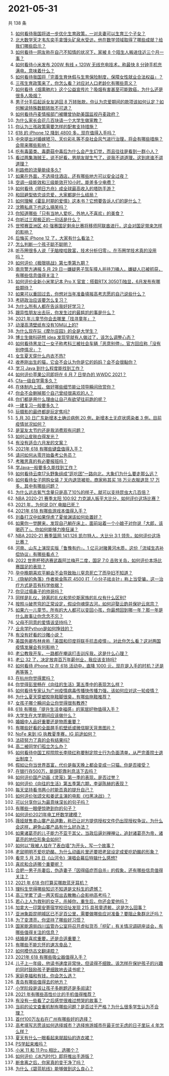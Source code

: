 # 2021-05-31

共 138 条

<!-- BEGIN -->
<!-- 最后更新时间 Mon May 31 2021 17:46:26 GMT+0800 (China Standard Time) -->

1. [如何看待我国将进一步优化生育政策，一对夫妻可以生育三个子女？](https://www.zhihu.com/question/462390587)
2. [北大数学天才韦东奕手拿馒头矿泉水受访，他在数学领域取得了哪些成就？给我们哪些启示？](https://www.zhihu.com/question/462169322)
3. [如何看待一网友称在自己不知情的状况下，家被 8
   个陌生人搬进住近三个月一事？](https://www.zhihu.com/question/461252891)
4. [如何看待小米发布 200W 有线 + 120W 无线充电技术，称最快 8
   分钟手机充满电，意味着什么？](https://www.zhihu.com/question/462341175)
5. [如何看待我国将「完善生育休假与生育保险制度，保障女性就业合法权益」？](https://www.zhihu.com/question/462395582)
6. [三孩生育政策来了，你怎么看？对应对人口老龄化有哪些意义？](https://www.zhihu.com/question/462391662)
7. [如何看待《烟熏肺片》这个公益宣传片？吸烟有害甚至可能致癌，为什么还是很多人吸烟？](https://www.zhihu.com/question/462173251)
8. [男子分手后起诉女友追回 8
   万转账款，你认为恋爱期间的款项该如何认定？如何解读特殊数额转账不可退？](https://www.zhihu.com/question/462336179)
9. [如何看待丹麦情报部门被曝曾协助美国监视丹麦政府？](https://www.zhihu.com/question/462342888)
10. [为什么家长会花几百块请一个大学生做家教？](https://www.zhihu.com/question/290772385)
11. [你认为三孩政策需要怎样的配套支持措施？](https://www.zhihu.com/question/462397663)
12. [618 的 iPhone 12 降到 4800
    多，现在值得入手吗？](https://www.zhihu.com/question/462118314)
13. [中央提出对婚嫁陋习、天价彩礼等不良社会风气进行治理，将会有哪些措施？会带来哪些影响？](https://www.zhihu.com/question/462399146)
14. [吃有毒菌类、毒蘑菇中毒后为什么会产生幻觉，而且往往是看到一群小人？](https://www.zhihu.com/question/31962078)
15. [看过两集海贼王，说不好看，男朋友就生气了，说我不讲道理，这到底谁不讲道理？](https://www.zhihu.com/question/461150774)
16. [利路修的流量能续多久?](https://www.zhihu.com/question/461929162)
17. [如果在外面，不选择住酒店，还有哪些地方可以安全过夜？](https://www.zhihu.com/question/460644032)
18. [空调一级能效和三级能效开10小时，能差多少电费？](https://www.zhihu.com/question/329341284)
19. [如何看待《明日方舟》成全球最高收入的塔防手游？](https://www.zhihu.com/question/461924842)
20. [和回避型依恋谈恋爱，大家都是什么结局？](https://www.zhihu.com/question/363459915)
21. [如何理解《霍乱时期的爱情》这本书？它想要告诉人们的是什么？](https://www.zhihu.com/question/274223889)
22. [沈腾私底下也这么搞笑吗？](https://www.zhihu.com/question/449715891)
23. [你知道哪些「只有当地人爱吃，外地人不喜欢」的美食？](https://www.zhihu.com/question/461730414)
24. [你听过三观极正的一句话是什么？](https://www.zhihu.com/question/316797926)
25. [世预赛亚洲区 40
    强赛国足剩余比赛将移师阿联酋进行，这会对国足带来怎样的影响？](https://www.zhihu.com/question/462369327)
26. [后悔买 iPhone 12 了，大家有什么看法？](https://www.zhihu.com/question/445160711)
27. [怎么判断一个孩子聪不聪明？](https://www.zhihu.com/question/460441961)
28. [听币圈很多人说「无脑梭哈致富，技术分析归零」，在币圈学技术真的没用吗？](https://www.zhihu.com/question/430408791)
29. [如何评价《极限挑战》第七季第九期？](https://www.zhihu.com/question/462265504)
30. [南京警方通报 5 月 29
    日一嫌疑男子驾车撞人并持刀捅人，嫌疑人已被抓获，有哪些信息值得关注？](https://www.zhihu.com/question/462129219)
31. [如何评价全新小米笔记本 Pro X 官宣：搭载RTX
    3050Ti独显，6月发布有哪些期待？](https://www.zhihu.com/question/459262263)
32. [如果可以重回过去，你想对当年准备填报高考志愿的自己说些什么？](https://www.zhihu.com/question/462095582)
33. [考研政治应该要怎么复习？](https://www.zhihu.com/question/287567496)
34. [为什么所有人都在告诉我好好学习？](https://www.zhihu.com/question/459911403)
35. [跟异性朋友出去玩，你发生过的最尴尬的事是什么？](https://www.zhihu.com/question/281832872)
36. [2021 年儿童节你会去哪里「找寻童年」？](https://www.zhihu.com/question/458857970)
37. [动漫高清壁纸有没有10M以上的?](https://www.zhihu.com/question/455500433)
38. [为什么现在玩《摩尔庄园》的全是大学生？](https://www.zhihu.com/question/54190459)
39. [博士生做科研想 idea 发现早就有人做过了，该怎么调整心态？](https://www.zhihu.com/question/461732555)
40. [如何看待黑龙江一女子称考科三被社会车辆「恶意别停」，官方回应称「没有别停情况」？](https://www.zhihu.com/question/461986606)
41. [女生夏天穿什么内衣不热?](https://www.zhihu.com/question/393443526)
42. [收养刚出生的猫，它会不会认为你是它的妈妈？会不会很黏你？](https://www.zhihu.com/question/305940883)
43. [学习 Java 到什么程度能找到工作？](https://www.zhihu.com/question/453327142)
44. [如何评价苹果公司即将在 6 月 7 日举办的 WWDC
    2021？](https://www.zhihu.com/question/452096384)
45. [Cfa一级自学需多久？](https://www.zhihu.com/question/46129772)
46. [在体制内上班，做好哪些细节能让领导瞬间欣赏你？](https://www.zhihu.com/question/456666617)
47. [你会不会删掉那个自己曾经很喜欢的人？](https://www.zhihu.com/question/460279038)
48. [你们都是用什么理由让自己有欲望往前跑的呢？](https://www.zhihu.com/question/461834180)
49. [一建复习一般要多久？](https://www.zhihu.com/question/381519363)
50. [玩摄影的最终都是玩定焦吗?](https://www.zhihu.com/question/323354326)
51. [5 月 30 日广东新增本土确诊病例 20 例，新增本土无症状感染者 3
    例，目前疫情状况如何？](https://www.zhihu.com/question/462329261)
52. [是室友太节约还是我消费观有问题？](https://www.zhihu.com/question/36835006)
53. [如何让皮肤白得发光？](https://www.zhihu.com/question/40519288)
54. [有没有适合六月发的文案？](https://www.zhihu.com/question/461809031)
55. [2021年 618 有哪些键盘值得入手？](https://www.zhihu.com/question/457255491)
56. [请问如何从零开始备考公务员？](https://www.zhihu.com/question/310251612)
57. [考雅思真的有必要报班吗？](https://www.zhihu.com/question/293611672)
58. [学Java一般要多久能找到工作？](https://www.zhihu.com/question/456145745)
59. [如何看待云南17头野象组成“逛吃团”一路向北，大象们为什么要走那么远？](https://www.zhihu.com/question/461852940)
60. [如何看待女子网购女装 7 天内退货被拒，商家称其买 18 万元衣服退货 17
    万多，其中有哪些问题？](https://www.zhihu.com/question/462187108)
61. [为什么远古氧气含量只是高了10%的样子，就可以支持昆虫大几百倍？](https://www.zhihu.com/question/457554177)
62. [NBA 2020-21 赛季太阳 100:92
    力克湖人扳平大比分，如何评价这场比赛？](https://www.zhihu.com/question/462317455)
63. [2021 年，为何说 DIY 电脑已死？](https://www.zhihu.com/question/458733560)
64. [2021年 618 有哪些游戏本值得入手？](https://www.zhihu.com/question/457255423)
65. [刘备打汉中如果俘虏了夏侯渊该如何处置好？](https://www.zhihu.com/question/338347604)
66. [如果你一觉醒来，发现自己躺在床上，面前站着一个小娘子对你说「大郎，该喝药了」。你如何能够力挽狂澜？](https://www.zhihu.com/question/435462083)
67. [NBA 2020-21 赛季篮网 141:126 凯尔特人，大比分 3:1
    领先，如何评价这场比赛？](https://www.zhihu.com/question/462321614)
68. [河南、山东上演现实版「鲁豫有约」，1
    亿元对赌黄河水质，这份「流域生态补偿协议」有哪些看点？](https://www.zhihu.com/question/461376984)
69. [2022 世界杯预选赛武磊阿兰梅开二度，国足 7:0
    击败关岛，如何评价本场比赛国足的表现？](https://www.zhihu.com/question/462270082)
70. [孕中晚期喜欢平躺会不会导致胎儿窒息死亡了而孕妇不知道？](https://www.zhihu.com/question/412446157)
71. [《隐秘的角落》作者紫金陈花 4500
    打「小分子祛炎针」称上当受骗，这一治疗方式是否有科学依据？](https://www.zhihu.com/question/462183600)
72. [你见过塌鼻子的帅哥吗？](https://www.zhihu.com/question/272575994)
73. [同样是礼仪，钟离的礼仪和劳伦斯家族的礼仪有什么区别?](https://www.zhihu.com/question/462076147)
74. [按照斗破苍穹的正常设定，假设你魂穿古河，如何迎娶云韵并保护云岚宗？](https://www.zhihu.com/question/433945197)
75. [如果六一儿童节，所有的大人都可以变回小孩，你最想回到哪一年？那一年是什么故事让你念念不忘？](https://www.zhihu.com/question/459970640)
76. [父母不同意的爱情该坚持吗？](https://www.zhihu.com/question/460565339)
77. [业余学Python是如何挣钱的？](https://www.zhihu.com/question/455548118)
78. [有没有好看的沙雕小说？](https://www.zhihu.com/question/447469750)
79. [美国务卿布林肯称「美国和印度将联手抗击疫情」，对此你怎么看？这对两国疫情发展会有何影响？](https://www.zhihu.com/question/462187161)
80. [老公教我开车，一路都在嘲讽打击训斥我，这是什么心理？](https://www.zhihu.com/question/457328565)
81. [老公 32 了，决定放弃百万年薪创业，我应该支持吗?](https://www.zhihu.com/question/447327404)
82. [如何看待 iPhone 12 在 618 活动中，直降 1000
    元，现在是入手的时机？还是再等等？](https://www.zhihu.com/question/461312225)
83. [在杭州你觉得累吗？](https://www.zhihu.com/question/334468884)
84. [你觉得彭昱畅在《向往的生活》第五季中的表现怎么样？](https://www.zhihu.com/question/456372682)
85. [如何看待专家认为广州疫情病毒传播快传播力强，该如何应对这一轮疫情？](https://www.zhihu.com/question/462060673)
86. [为什么夏天穿塑胶拖鞋脚很臭，有哪些拖鞋推荐？](https://www.zhihu.com/question/30068966)
87. [女孩子哪个瞬间会让你觉得很有教养?](https://www.zhihu.com/question/364828906)
88. [618 有哪些「提升生活幸福感」的家居好物值得入手？](https://www.zhihu.com/question/459065790)
89. [大学生在大学期间应该做什么？](https://www.zhihu.com/question/336432615)
90. [婚姻中人品好重要还是物质重要？](https://www.zhihu.com/question/461252416)
91. [有哪些好看的全面屏手机壁纸或微信聊天背景图片？](https://www.zhihu.com/question/452591718)
92. [NoFe 来到 IG 执教夏季赛，IG 前途如何？](https://www.zhihu.com/question/461727805)
93. [法硕努力了真的会有结果吗?](https://www.zhihu.com/question/446536547)
94. [高二被同学们孤立怎么办？](https://www.zhihu.com/question/455842634)
95. [如何看待中国工程院院长李晓红称要制定院士行为负面清单，从严完善院士退出制度？](https://www.zhihu.com/question/462035659)
96. [假如让你当世界首富，代价是每天晚上都会变成一只猫。你是否接受？](https://www.zhihu.com/question/461811694)
97. [在银行存500万，能辞职靠利息活下去吗？](https://www.zhihu.com/question/347518117)
98. [如何评价国产动画《灵笼》第一季的表现，是否过誉？](https://www.zhihu.com/question/460671702)
99. [如何评价《向往的生活》第五季第六期，李诞陈赫的表现？](https://www.zhihu.com/question/461948636)
100. [每天坚持看书两小时能否真的提升自己？](https://www.zhihu.com/question/451546101)
101. [如何评价张颂文和姜武主演的电影《扫黑决战》？](https://www.zhihu.com/question/455752818)
102. [可以分享你认为最意味深长的句子吗？](https://www.zhihu.com/question/455777176)
103. [有哪些一眼便惊艳到你的句子？](https://www.zhihu.com/question/344902971)
104. [如何评价2021年电工杯数学建模？](https://www.zhihu.com/question/461882668)
105. [薇娅就售卖山寨产品道歉，称已让对方提供授权文件仍出现授权争议，为什么会这样，避免山寨产品有什么好办法？](https://www.zhihu.com/question/461988510)
106. [如果诸葛亮的儿子能力不亚于其父，当政后逼刘禅禅让，追封诸葛亮为帝，诸葛亮的地位形象会如何?](https://www.zhihu.com/question/461502132)
107. [如何以“我被人挂在了表白墙”为开头，写一个故事？](https://www.zhihu.com/question/461083286)
108. [老鼠明明不爱吃奶酪，为什么动画片里还要把老鼠设定成爱吃奶酪的形象？](https://www.zhihu.com/question/454363021)
109. [看完 5 月 28 日《山河令》演唱会幕后特辑什么感想?](https://www.zhihu.com/question/461930253)
110. [喜欢和合适哪个重要呢？](https://www.zhihu.com/question/459841372)
111. [合肥一男子杀妻后，伪造妻子「因得癌症而自杀」的假象，还有哪些信息值得关注？](https://www.zhihu.com/question/461886353)
112. [2021 年 618 你打算买哪款蓝牙耳机？](https://www.zhihu.com/question/461467494)
113. [理科生觉得哪些知识不知道是文科生的遗憾？](https://www.zhihu.com/question/270455074)
114. [高三学累了请一两天假出去散散心会影响高考吗？](https://www.zhihu.com/question/429739425)
115. [若心上人为救别的女子，杀掉你，重生后，你还会爱他吗？](https://www.zhihu.com/question/453623418)
116. [加拿大一印第安寄宿学校旧址发现 215
     具孩童遗骸，这是怎么回事？](https://www.zhihu.com/question/462022143)
117. [亚洲象距昆明城区已不足百公里，需要做哪些应对准备？要阻止象群北迁吗？](https://www.zhihu.com/question/462169548)
118. [为了变漂亮，你坚持了哪些好习惯？](https://www.zhihu.com/question/268216399)
119. [国家能源局四川监管办公室将召开虚拟货币「挖矿」有关情况调研座谈会，有哪些值得关注的信息？](https://www.zhihu.com/question/461664450)
120. [结婚是喜欢重要，还是合适重要？](https://www.zhihu.com/question/460938067)
121. [有哪些不能忘怀的速冻食品？](https://www.zhihu.com/question/22528844)
122. [如何模仿古文翻译腔？](https://www.zhihu.com/question/61017028)
123. [2021年 618 有哪些吸尘器值得入手？](https://www.zhihu.com/question/457255441)
124. [儿子上一年级，他读书速度非常快，但读得不细致。该怎样在保护孩子的兴趣的同时鼓励孩子更细致地去读书呢？](https://www.zhihu.com/question/411684396)
125. [家庭幸福和有钱，你会怎么选？](https://www.zhihu.com/question/461339158)
126. [青岛有哪些值得去的地方？](https://www.zhihu.com/question/268589944)
127. [小学阶段是该让孩子多刷题还是多阅读?](https://www.zhihu.com/question/387030054)
128. [2021 年有哪些高性价比的手机值得推荐？](https://www.zhihu.com/question/413851618)
129. [有没有一些看了之后感觉很难过想哭的故事？](https://www.zhihu.com/question/368019752)
130. [当前的论文查重机制有哪些问题？是否过于严格？为什么很多学生认为不合理？](https://www.zhihu.com/question/461310040)
131. [首付100万左右在广州有哪些好的选择？](https://www.zhihu.com/question/461992727)
132. [高考填写志愿该如何选择城市？选择旅游城市在最无忧无虑的日子里玩 4
     年怎么样？](https://www.zhihu.com/question/461473516)
133. [夏天有什么一眼看起来就超仙的连衣裙？](https://www.zhihu.com/question/451969750)
134. [PS学起来难吗？](https://www.zhihu.com/question/450407500)
135. [小米 11 和 11 Pro 相比，选哪个？](https://www.zhihu.com/question/451981720)
136. [如何评价《冰汽时代》即将推出手游版？](https://www.zhihu.com/question/460675839)
137. [断舍离之后，你家真的变干净了吗？](https://www.zhihu.com/question/461287259)
138. [为什么《碧蓝航线》能够做到这么良心？](https://www.zhihu.com/question/459384567)

<!-- END -->
